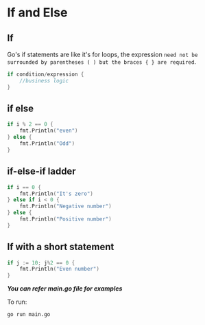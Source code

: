 # If and Else

## If

Go's if statements are like it's for loops, the expression `need not be surrounded by parentheses ( ) but the braces { } are required`.

```go
if condition/expression {
    //business logic
}
```

## if else

```go
if i % 2 == 0 {
    fmt.Println("even")
} else {
    fmt.Println("Odd")
}   
```

## if-else-if ladder

```go
if i == 0 {
    fmt.Println("It's zero")
} else if i < 0 {
    fmt.Println("Negative number")
} else {
    fmt.Println("Positive number")
}
```

## If with a short statement

```go
if j := 10; j%2 == 0 {
	fmt.Println("Even number")
} 
```

***You can refer main.go file for examples***

To run:
```
go run main.go
```

